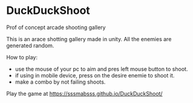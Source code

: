 # DuckDuckShoot
Prof of concept arcade shooting gallery

This is an arace shotting gallery made in unity. All the enemies are generated random.

How to play:

- use the mouse of your pc to aim and pres left mouse button to shoot.
- if using in mobile device, press on the desire enemie to shoot it.
- make a combo by not failing shoots.

Play the game at https://sssmabsss.github.io/DuckDuckShoot/
